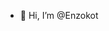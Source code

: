 - 👋 Hi, I’m @Enzokot

<!---
Enzokot/Enzokot is a ✨ special ✨ repository because its `README.md` (this file) appears on your GitHub profile.
You can click the Preview link to take a look at your changes.
--->
